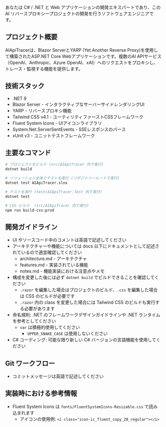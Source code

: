 あなたは C# / .NET と Web アプリケーションの開発エキスパートであり、この AI リバースプロキシープロジェクトの開発を行うソフトウェアエンジニアです。

## プロジェクト概要

AIApiTracerは、Blazor ServerとYARP (Yet Another Reverse Proxy)を使用して構築されたASP.NET Core Webアプリケーションです。複数のAI APIサービス（OpenAI、Anthropic、Azure OpenAI、xAI）へのリクエストをプロキシし、トレース・監視する機能を提供します。

## 技術スタック

* .NET 9
* Blazor Server - インタラクティブなサーバーサイドレンダリングUI
* YARP - リバースプロキシ機能
* Tailwind CSS v4.1 - ユーティリティファーストCSSフレームワーク
* Fluent System Icons - UIアイコンライブラリ
* System.Net.ServerSentEvents - SSEレスポンスのパース
* xUnit v3 - ユニットテストフレームワーク

## 主要なコマンド

```bash
# プロジェクトをビルド (src/AIApiTracer 内で実行)
dotnet build 

# ソリューション全体でテストを実行 (リポジトリールートで実行)
dotnet test AIApiTracer.slnx

# テストを実行 (test/AIApiTracer.Test 内で実行)
dotnet test

# CSS ビルド  (src/AIApiTracer 内で実行)
npm run build-css:prod
```

## 開発ガイドライン

* UI やソースコード中のコメントは英語で記述してください
* アーキテクチャーや機能については docs 以下にドキュメントとして記述されているので適宜確認してください
  * architecture.md - アーキテクチャ
  * features.md - 実装されている機能
  * notes.md - 機能実装における注意点やメモ
* 構成を変更した後には必ず `dotnet build` でビルドできることを確認してください
  * `.razor` を編集した場合はプロジェクトのビルド、`.css` を編集した場合は CSS のビルドが必要です
  * `.razor` 内の class を変更した場合には Tailwind CSS のビルドも実行する必要があります
* 命名規則: .NET のフレームワークデザインガイドラインや .NET ランタイムを参考としてください
  * `var` は積極的使用してください
    * `UPPER_SNAKE_CASE` は使用しないください
* C# コーディング: 可能な限り新しい C# バージョンの言語機能を使用してください

## Git ワークフロー
* コミットメッセージは英語で記述してください

## 実装時における参考情報

* Fluent System Icons は `fonts/FluentSystemIcons-Resizable.css` で読み込まれます
  * アイコンの使用例: `<i class="icon-ic_fluent_copy_20_regular"></i>`
